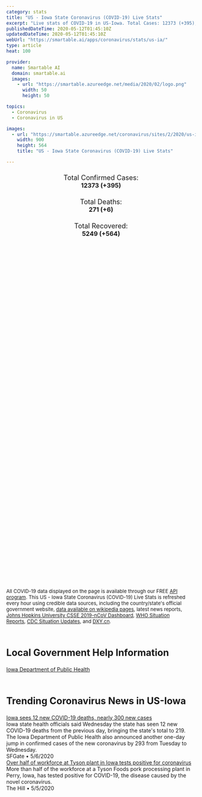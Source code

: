 ```yaml
---
category: stats
title: "US - Iowa State Coronavirus (COVID-19) Live Stats"
excerpt: "Live stats of COVID-19 in US-Iowa. Total Cases: 12373 (+395), Deaths: 271 (+6), Recoveries: 5249(+564)."
publishedDateTime: 2020-05-12T01:45:10Z
updatedDateTime: 2020-05-12T01:45:10Z
webUrl: "https://smartable.ai/apps/coronavirus/stats/us-ia/"
type: article
heat: 100

provider:
  name: Smartable AI
  domain: smartable.ai
  images:
    - url: "https://smartable.azureedge.net/media/2020/02/logo.png"
      width: 50
      height: 50

topics:
  - Coronavirus
  - Coronavirus in US

images:
  - url: "https://smartable.azureedge.net/coronavirus/sites/2/2020/us-ia.jpg"
    width: 900
    height: 564
    title: "US - Iowa State Coronavirus (COVID-19) Live Stats"

---
```

<div class="total-stats" style="text-align: center;">
    <h3>
	    <div style="font-size: 18px; font-weight: 400;">Total Confirmed Cases:</div>
	    12373 (<span class='red'>+395</span>)
    </h3>
    <h3>
	    <div style="font-size: 18px; font-weight: 400;">Total Deaths:</div>
	    271 (<span class='red'>+6</span>)
    </h3>
    <h3>
	    <div style="font-size: 18px; font-weight: 400;">Total Recovered:</div>
	    5249 (<span class='green'>+564</span>)
    </h3>
</div>

<script type="text/javascript" src="https://www.gstatic.com/charts/loader.js"></script>

<div id="time_series_chart" style="width: 100%; height: 400px;"></div>
<script type="text/javascript">
  google.charts.load('current', {'packages':['corechart']});
  google.charts.setOnLoadCallback(drawChart);
  function drawChart() {
    var data = google.visualization.arrayToDataTable([
      ['Date', 'Total Cases', 'Total Deaths', 'Total Recovered'],
      ['1/22/2020', 0, 0, 0],['1/23/2020', 0, 0, 0],['1/24/2020', 0, 0, 0],['1/25/2020', 0, 0, 0],['1/26/2020', 0, 0, 0],['1/27/2020', 0, 0, 0],['1/28/2020', 0, 0, 0],['1/29/2020', 0, 0, 0],['1/30/2020', 0, 0, 0],['1/31/2020', 0, 0, 0],['2/1/2020', 0, 0, 0],['2/2/2020', 0, 0, 0],['2/3/2020', 0, 0, 0],['2/4/2020', 0, 0, 0],['2/5/2020', 0, 0, 0],['2/6/2020', 0, 0, 0],['2/7/2020', 0, 0, 0],['2/8/2020', 0, 0, 0],['2/9/2020', 0, 0, 0],['2/10/2020', 0, 0, 0],['2/11/2020', 0, 0, 0],['2/12/2020', 0, 0, 0],['2/13/2020', 0, 0, 0],['2/14/2020', 0, 0, 0],['2/15/2020', 0, 0, 0],['2/16/2020', 0, 0, 0],['2/17/2020', 0, 0, 0],['2/18/2020', 0, 0, 0],['2/19/2020', 0, 0, 0],['2/20/2020', 0, 0, 0],['2/21/2020', 0, 0, 0],['2/22/2020', 0, 0, 0],['2/23/2020', 0, 0, 0],['2/24/2020', 0, 0, 0],['2/25/2020', 0, 0, 0],['2/26/2020', 0, 0, 0],['2/27/2020', 0, 0, 0],['2/28/2020', 0, 0, 0],['2/29/2020', 0, 0, 0],['3/1/2020', 0, 0, 0],['3/2/2020', 0, 0, 0],['3/3/2020', 0, 0, 0],['3/4/2020', 0, 0, 0],['3/5/2020', 0, 0, 0],['3/6/2020', 0, 0, 0],['3/7/2020', 0, 0, 0],['3/8/2020', 0, 0, 0],['3/9/2020', 3, 0, 0],['3/10/2020', 8, 0, 0],['3/11/2020', 13, 0, 0],['3/12/2020', 16, 0, 0],['3/13/2020', 17, 0, 0],['3/14/2020', 18, 0, 0],['3/15/2020', 22, 0, 0],['3/16/2020', 23, 0, 0],['3/17/2020', 29, 0, 0],['3/18/2020', 39, 0, 0],['3/19/2020', 45, 0, 0],['3/20/2020', 46, 0, 0],['3/21/2020', 70, 0, 0],['3/22/2020', 90, 0, 0],['3/23/2020', 105, 0, 0],['3/24/2020', 125, 1, 0],['3/25/2020', 146, 1, 0],['3/26/2020', 179, 1, 0],['3/27/2020', 235, 3, 0],['3/28/2020', 298, 3, 0],['3/29/2020', 336, 4, 0],['3/30/2020', 424, 6, 0],['3/31/2020', 497, 7, 0],['4/1/2020', 552, 9, 3],['4/2/2020', 614, 11, 3],['4/3/2020', 700, 11, 3],['4/4/2020', 788, 14, 3],['4/5/2020', 869, 22, 3],['4/6/2020', 946, 25, 3],['4/7/2020', 1048, 26, 89],['4/8/2020', 1145, 27, 89],['4/9/2020', 1270, 29, 476],['4/10/2020', 1388, 31, 506],['4/11/2020', 1510, 34, 585],['4/12/2020', 1587, 41, 674],['4/13/2020', 1710, 43, 674],['4/14/2020', 1902, 49, 674],['4/15/2020', 1998, 53, 908],['4/16/2020', 2144, 60, 987],['4/17/2020', 2336, 64, 1007],['4/18/2020', 2516, 74, 1095],['4/19/2020', 2905, 75, 1171],['4/20/2020', 3162, 79, 1171],['4/21/2020', 3644, 83, 1171],['4/22/2020', 3751, 90, 1171],['4/23/2020', 3927, 96, 1492],['4/24/2020', 4450, 107, 1492],['4/25/2020', 5093, 112, 1604],['4/26/2020', 5479, 118, 1604],['4/27/2020', 5873, 127, 2021],['4/28/2020', 6380, 136, 2164],['4/29/2020', 6843, 148, 2164],['4/30/2020', 7145, 162, 2697],['5/1/2020', 7875, 167, 2926],['5/2/2020', 8641, 175, 3156],['5/3/2020', 9169, 184, 3156],['5/4/2020', 9721, 188, 3486],['5/5/2020', 10125, 207, 3572],['5/6/2020', 10406, 219, 3803],['5/7/2020', 11064, 231, 3803],['5/8/2020', 11457, 243, 4685],['5/9/2020', 11688, 252, 4685],['5/10/2020', 11978, 265, 4685],['5/11/2020', 12373, 271, 5249],
    ]);
    var options = {
      curveType: 'none',
      chartArea: {'width': '80%', 'height': '80%'},
      legend: { position: 'top' },
      lineWidth: 5,
      colors: ['#f60109', '#444444', '#81B71F']
    };
    var chart = new google.visualization.LineChart(document.getElementById('time_series_chart'));
    chart.draw(data, options);
  }
</script>

<div id="geo_chart" style="width: 100%; height: 500px;"></div>
<script type="text/javascript">
  google.charts.load('current', {
    'packages':['geochart'],
    'mapsApiKey': 'AIzaSyDk1HhVhLaveyKrUhhHZ5YwzIpEcbdal6U'
  });
  google.charts.setOnLoadCallback(drawRegionsMap);
  function drawRegionsMap() {
    var data = google.visualization.arrayToDataTable([
      ['LATITUDE', 'LONGITUDE', 'DESCRIPTION', 'Total Cases', 'Total Deaths'],
      [41.29, -94.5601, "Adair", 3, 0],[43.2084, -91.296, "Allamakee", 111, 4],[40.8017, -92.8871, "Appanoose", 6, 3],[41.592, -94.8811, "Audubon", 10, 0],[41.9054, -92.1804, "Benton", 35, 1],[42.492, -92.3522, "Black Hawk", 1493, 23],[41.9669, -93.8176, "Boone", 34, 0],[42.6201, -91.7295, "Buchanan", 23, 0],[42.7518, -92.7957, "Butler", 12, 0],[42.1225, -94.7837, "Carroll", 6, 0],[41.7399, -90.9738, "Cedar", 42, 1],[42.9442, -93.3871, "Cerro Gordo", 15, 0],[42.9269, -91.3879, "Clayton", 23, 2],[41.8227, -90.5448, "Clinton", 56, 1],[42.0757, -95.1013, "Crawford", 176, 1],[41.5905, -94.1963, "Dallas", 676, 6],[40.86, -91.3146, "Des Moines", 39, 1],[43.3742, -95.1744, "Dickinson", 6, 0],[42.4477, -90.8448, "Dubuque", 191, 7],[42.8636, -91.8864, "Fayette", 24, 0],[41.8452, -94.307, "Guthrie", 33, 0],[43.1864, -93.6076, "Hancock", 3, 0],[42.2435, -93.0625, "Hardin", 12, 0],[41.8082, -96.0274, "Harrison", 17, 0],[40.9232, -91.401, "Henry", 43, 1],[41.7557, -92.1859, "Iowa", 27, 0],[42.3624, -90.5422, "Jackson", 7, 0],[41.7008, -93.0794, "Jasper", 238, 8],[41.6699, -91.5984, "Johnson", 551, 7],[42.1141, -91.0903, "Jones", 31, 0],[41.3651, -91.9533, "Keokuk", 7, 0],[43.0749, -94.0892, "Kossuth", 2, 0],[42.1494, -91.6209, "Linn", 827, 58],[41.2855, -92.5371, "Mahaska", 20, 1],[42.0067, -92.7749, "Marshall", 721, 3],[42.0208, -95.966, "Monona", 12, 0],[40.981, -95.1029, "Montgomery", 4, 0],[41.5898, -91.0271, "Muscatine", 488, 22],[40.6561, -95.2349, "Page", 10, 0],[41.6776, -93.7946, "Polk", 2238, 60],[41.3912, -95.4778, "Pottawattamie", 85, 2],[41.5833, -92.5274, "Poweshiek", 79, 5],[41.6915, -90.6746, "Scott", 280, 8],[41.7263, -95.4754, "Shelby", 19, 0],[42.9749, -96.3216, "Sioux", 84, 0],[42.1073, -93.6462, "Story", 58, 1],[41.9648, -92.5746, "Tama", 329, 13],[40.7324, -94.9005, "Taylor", 1, 0],[40.7011, -91.8005, "Van Buren", 8, 0],[40.9176, -92.2177, "Wapello", 218, 0],[41.3709, -93.3862, "Warren", 42, 0],[41.2139, -91.5367, "Washington", 159, 7],[42.3616, -94.2955, "Webster", 9, 0],[43.1014, -92.0463, "Winneshiek", 24, 0],[42.3975, -96.3516, "Woodbury", 1627, 8],[42.6593, -93.5012, "Wright", 6, 0],[43.4391, -92.784, "Mitchell", 3, 0],[43.0167, -95.0367, "Clay", 9, 0],[41.227, -93.9295, "Madison", 11, 1],[42.669, -92.3342, "Bremer", 58, 5],[42.4798, -91.5915, "Delaware", 10, 1],[41.0543, -92.0138, "Jefferson", 7, 0],[41.1772, -91.1881, "Louisa", 282, 3],[43.3093, -96.4351, "Lyon", 16, 0],[42.811, -96.2666, "Plymouth", 59, 0],[41.018, -95.7995, "Mills", 8, 0],[43.2459, -92.4393, "Howard", 13, 0],[42.4338, -92.9265, "Grundy", 17, 0],[40.7679, -91.5165, "Lee", 18, 0],[43.1814, -95.6553, "O'Brien", 15, 0],[41.0413, -93.9489, "Clarke", 6, 0],[42.3898, -93.728, "Hamilton", 10, 0],[41.2057, -92.8843, "Marion", 13, 0],[43.1173, -92.4155, "Chickasaw", 6, 0],[42.7578, -93.1041, "Franklin", 7, 0],[43.4711, -93.6168, "Winnebago", 3, 0],[42.033, -94.237, "Greene", 13, 0],[42.8916, -95.1488, "Buena Vista", 32, 0],[43.3534, -93.2106, "Worth", 2, 0],[43.2863, -95.6087, "Osceola", 19, 0],[40.948, -94.2192, "Union", 1, 0],[41.2343, -95.1392, "Cass", 1, 0],[42.5756, -95.7202, "Cherokee", 4, 0],[42.868, -94.184, "Humboldt", 7, 0],[43.34943, -94.6863782, "Emmet", 1, 0],[42.6918039, -94.645035, "Pocahontas", 3, 0],[40.6913838, -92.3813621, "Davis", 9, 0],[40.8146492, -93.8248241, "Decatur", 1, 0],[42.3785903, -94.645035, "Calhoun", 1, 0],[43.0615947, -92.8577105, "Floyd", 4, 1],[42.3573517, -95.1432068, "Sac", 2, 0],[40.6677356, -93.3388917, "Wayne", 1, 0],[41.0040981, -92.8577105, "Monroe", 4, 0],[43.1580878, -94.645035, "Palo Alto", 1, 0],[40.7400403, -95.6457951, "Fremont", 1, 0],
    ]);
    var options = {
      backgroundColor: {fill:'transparent',stroke:'#FFF' ,strokeWidth:0 }, 
      displayMode: 'markers',
      region: 'US-IA', 
      resolution: 'metros',
      colorAxis: {colors: ['#F27D81', '#f60109']},
      sizeAxis: {minSize:3,  maxSize:12},
    };
    var chart = new google.visualization.GeoChart(document.getElementById('geo_chart'));
    chart.draw(data, options);
  };
</script>

<div id="geo_table"></div>
<script type="text/javascript">
  google.charts.load('current', {'packages':['table']});
  google.charts.setOnLoadCallback(drawTable);
  function drawTable() {
    var data = new google.visualization.DataTable();
    data.addColumn('string', 'Location');
    data.addColumn('number', 'Total Cases');
    data.addColumn('number', 'New Cases');
    data.addColumn('number', 'Active Cases');
    data.addColumn('number', 'Total Deaths');
    data.addColumn('number', 'New Deaths');
    data.addColumn('number', 'Total Recovered');
    data.addRows([
      [{v:"Adair", f:"Adair"}, 3, 0, 3, 0, 0, 0],[{v:"Allamakee", f:"Allamakee"}, 111, 0, 107, 4, 0, 0],[{v:"Appanoose", f:"Appanoose"}, 6, 0, 3, 3, 0, 0],[{v:"Audubon", f:"Audubon"}, 10, 0, 10, 0, 0, 0],[{v:"Benton", f:"Benton"}, 35, 0, 34, 1, 0, 0],[{v:"Black Hawk", f:"Black Hawk"}, 1493, 0, 1470, 23, 0, 0],[{v:"Boone", f:"Boone"}, 34, 0, 34, 0, 0, 0],[{v:"Buchanan", f:"Buchanan"}, 23, 0, 23, 0, 0, 0],[{v:"Butler", f:"Butler"}, 12, 0, 12, 0, 0, 0],[{v:"Carroll", f:"Carroll"}, 6, 0, 6, 0, 0, 0],[{v:"Cedar", f:"Cedar"}, 42, 0, 41, 1, 0, 0],[{v:"Cerro Gordo", f:"Cerro Gordo"}, 15, 0, 15, 0, 0, 0],[{v:"Clayton", f:"Clayton"}, 23, 0, 21, 2, 0, 0],[{v:"Clinton", f:"Clinton"}, 56, 0, 55, 1, 0, 0],[{v:"Crawford", f:"Crawford"}, 176, 0, 175, 1, 0, 0],[{v:"Dallas", f:"Dallas"}, 676, 0, 670, 6, 0, 0],[{v:"Des Moines", f:"Des Moines"}, 39, 0, 38, 1, 0, 0],[{v:"Dickinson", f:"Dickinson"}, 6, 0, 6, 0, 0, 0],[{v:"Dubuque", f:"Dubuque"}, 191, 0, 184, 7, 0, 0],[{v:"Fayette", f:"Fayette"}, 24, 0, 24, 0, 0, 0],[{v:"Guthrie", f:"Guthrie"}, 33, 0, 33, 0, 0, 0],[{v:"Hancock", f:"Hancock"}, 3, 0, 3, 0, 0, 0],[{v:"Hardin", f:"Hardin"}, 12, 0, 12, 0, 0, 0],[{v:"Harrison", f:"Harrison"}, 17, 0, 17, 0, 0, 0],[{v:"Henry", f:"Henry"}, 43, 0, 42, 1, 0, 0],[{v:"Iowa", f:"Iowa"}, 27, 0, 27, 0, 0, 0],[{v:"Jackson", f:"Jackson"}, 7, 0, 7, 0, 0, 0],[{v:"Jasper", f:"Jasper"}, 238, 0, 230, 8, 0, 0],[{v:"Johnson", f:"Johnson"}, 551, 0, 544, 7, 0, 0],[{v:"Jones", f:"Jones"}, 31, 0, 31, 0, 0, 0],[{v:"Keokuk", f:"Keokuk"}, 7, 0, 7, 0, 0, 0],[{v:"Kossuth", f:"Kossuth"}, 2, 0, 2, 0, 0, 0],[{v:"Linn", f:"Linn"}, 827, 0, 769, 58, 0, 0],[{v:"Mahaska", f:"Mahaska"}, 20, 0, 19, 1, 0, 0],[{v:"Marshall", f:"Marshall"}, 721, 0, 718, 3, 0, 0],[{v:"Monona", f:"Monona"}, 12, 0, 12, 0, 0, 0],[{v:"Montgomery", f:"Montgomery"}, 4, 0, 4, 0, 0, 0],[{v:"Muscatine", f:"Muscatine"}, 488, 0, 466, 22, 0, 0],[{v:"Page", f:"Page"}, 10, 0, 10, 0, 0, 0],[{v:"Polk", f:"Polk"}, 2238, 0, 2178, 60, 0, 0],[{v:"Pottawattamie", f:"Pottawattamie"}, 85, 0, 83, 2, 0, 0],[{v:"Poweshiek", f:"Poweshiek"}, 79, 0, 74, 5, 0, 0],[{v:"Scott", f:"Scott"}, 280, 0, 272, 8, 0, 0],[{v:"Shelby", f:"Shelby"}, 19, 0, 19, 0, 0, 0],[{v:"Sioux", f:"Sioux"}, 84, 0, 84, 0, 0, 0],[{v:"Story", f:"Story"}, 58, 0, 57, 1, 0, 0],[{v:"Tama", f:"Tama"}, 329, 0, 316, 13, 0, 0],[{v:"Taylor", f:"Taylor"}, 1, 0, 1, 0, 0, 0],[{v:"Van Buren", f:"Van Buren"}, 8, 0, 8, 0, 0, 0],[{v:"Wapello", f:"Wapello"}, 218, 0, 218, 0, 0, 0],[{v:"Warren", f:"Warren"}, 42, 0, 42, 0, 0, 0],[{v:"Washington", f:"Washington"}, 159, 0, 152, 7, 0, 0],[{v:"Webster", f:"Webster"}, 9, 0, 9, 0, 0, 0],[{v:"Winneshiek", f:"Winneshiek"}, 24, 0, 24, 0, 0, 0],[{v:"Woodbury", f:"Woodbury"}, 1627, 0, 1616, 8, 0, 3],[{v:"Wright", f:"Wright"}, 6, 0, 6, 0, 0, 0],[{v:"Mitchell", f:"Mitchell"}, 3, 0, 3, 0, 0, 0],[{v:"Clay", f:"Clay"}, 9, 0, 9, 0, 0, 0],[{v:"Madison", f:"Madison"}, 11, 0, 10, 1, 0, 0],[{v:"Bremer", f:"Bremer"}, 58, 0, 53, 5, 0, 0],[{v:"Delaware", f:"Delaware"}, 10, 0, 9, 1, 0, 0],[{v:"Jefferson", f:"Jefferson"}, 7, 0, 7, 0, 0, 0],[{v:"Louisa", f:"Louisa"}, 282, 0, 279, 3, 0, 0],[{v:"Lyon", f:"Lyon"}, 16, 0, 16, 0, 0, 0],[{v:"Plymouth", f:"Plymouth"}, 59, 0, 59, 0, 0, 0],[{v:"Mills", f:"Mills"}, 8, 0, 8, 0, 0, 0],[{v:"Howard", f:"Howard"}, 13, 0, 13, 0, 0, 0],[{v:"Grundy", f:"Grundy"}, 17, 0, 17, 0, 0, 0],[{v:"Lee", f:"Lee"}, 18, 0, 18, 0, 0, 0],[{v:"O'Brien", f:"O'Brien"}, 15, 0, 15, 0, 0, 0],[{v:"Clarke", f:"Clarke"}, 6, 0, 6, 0, 0, 0],[{v:"Hamilton", f:"Hamilton"}, 10, 0, 10, 0, 0, 0],[{v:"Marion", f:"Marion"}, 13, 0, 13, 0, 0, 0],[{v:"Chickasaw", f:"Chickasaw"}, 6, 0, 6, 0, 0, 0],[{v:"Franklin", f:"Franklin"}, 7, 0, 7, 0, 0, 0],[{v:"Winnebago", f:"Winnebago"}, 3, 0, 3, 0, 0, 0],[{v:"Greene", f:"Greene"}, 13, 0, 13, 0, 0, 0],[{v:"Buena Vista", f:"Buena Vista"}, 32, 0, 32, 0, 0, 0],[{v:"Worth", f:"Worth"}, 2, 0, 2, 0, 0, 0],[{v:"Osceola", f:"Osceola"}, 19, 0, 19, 0, 0, 0],[{v:"Union", f:"Union"}, 1, 0, 1, 0, 0, 0],[{v:"Cass", f:"Cass"}, 1, 0, 1, 0, 0, 0],[{v:"Cherokee", f:"Cherokee"}, 4, 0, 4, 0, 0, 0],[{v:"Humboldt", f:"Humboldt"}, 7, 0, 7, 0, 0, 0],[{v:"Emmet", f:"Emmet"}, 1, 0, 1, 0, 0, 0],[{v:"Pocahontas", f:"Pocahontas"}, 3, 0, 3, 0, 0, 0],[{v:"Davis", f:"Davis"}, 9, 0, 9, 0, 0, 0],[{v:"Decatur", f:"Decatur"}, 1, 0, 1, 0, 0, 0],[{v:"Calhoun", f:"Calhoun"}, 1, 0, 1, 0, 0, 0],[{v:"Floyd", f:"Floyd"}, 4, 0, 3, 1, 0, 0],[{v:"Sac", f:"Sac"}, 2, 0, 2, 0, 0, 0],[{v:"Wayne", f:"Wayne"}, 1, 0, 1, 0, 0, 0],[{v:"Monroe", f:"Monroe"}, 4, 0, 4, 0, 0, 0],[{v:"Palo Alto", f:"Palo Alto"}, 1, 0, 1, 0, 0, 0],[{v:"Fremont", f:"Fremont"}, 1, 0, 1, 0, 0, 0],
    ]);
    data.setProperty(0, 0, 'style', 'min-width:100px');
    var table = new google.visualization.Table(document.getElementById('geo_table'));
    table.draw(data, {allowHtml: true, sortColumn: 2, sortAscending: false, width: '660px', height: '100%'});
  }
</script>

<span style="font-size: 13px">All COVID-19 data displayed on the page is available through our FREE <a href="https://developer.smartable.ai">API program</a>. This US - Iowa State Coronavirus (COVID-19) Live Stats is refreshed every hour using credible data sources, including the country/state's official government website, <a href="https://en.wikipedia.org/wiki/2019%E2%80%9320_coronavirus_pandemic" target="_blank">data available on wikipedia pages</a>, latest news reports, <a href="https://systems.jhu.edu/research/public-health/ncov/" target="_blank">Johns Hopkins University CSSE 2019-nCoV Dashboard</a>, <a href="https://www.who.int/emergencies/diseases/novel-coronavirus-2019/situation-reports" target="_blank">WHO Situation Reports</a>, <a href="https://www.cdc.gov/coronavirus/2019-ncov/index.html" target="_blank">CDC Situation Updates</a>, and <a href="https://ncov.dxy.cn/ncovh5/view/pneumonia" target="_blank">DXY.cn</a>.</span>

<h2 id="news" class="center" style="margin-top: 60px; font-size: 25px;">Local Government Help Information</h2>
<div class="info center">
<a href="https://idph.iowa.gov/Emerging-Health-Issues/Novel-Coronavirus" target="_blank">Iowa Department of Public Health</a>
</div>
<h2 id="news" class="center" style="margin-top: 60px; font-size: 25px;">Trending Coronavirus News in US-Iowa</h2>
<div class="row">
<div class="col-md-6 col-sm-12">
  <div class="content-card">
	<a href="https://www.sfgate.com/news/article/Iowa-sees-12-new-COVID-19-deaths-nearly-300-new-15251096.php"><div class="card-image" style="background-image: url(https://d29xw9s9x32j3w.cloudfront.net/players/library/placeholder.png)"></div></a>
	<div class="content">
		<div class="card-title"><a href="https://www.sfgate.com/news/article/Iowa-sees-12-new-COVID-19-deaths-nearly-300-new-15251096.php">Iowa sees 12 new COVID-19 deaths, nearly 300 new cases</a></div>
		<div class="card-excerpt">Iowa state health officials said Wednesday the state has seen 12 new COVID-19 deaths from the previous day, bringing the state's total to 219. The Iowa Department of Public Health also announced another one-day jump in confirmed cases of the new coronavirus by 293 from Tuesday to Wednesday.</div>
		<div class="card-meta">
			<span class="card-provider">SFGate</span> • <span class="card-date">5/6/2020</span>
		</div>
	</div>
  </div>
</div>
<div class="col-md-6 col-sm-12">
  <div class="content-card">
	<a href="https://thehill.com/homenews/state-watch/496303-more-than-half-of-workforce-at-tyson-plant-in-iowa-tests-positive-for"><div class="card-image" style="background-image: url(https://thehill.com/sites/default/files/article_images/tysonfoods08162016getty.jpg)"></div></a>
	<div class="content">
		<div class="card-title"><a href="https://thehill.com/homenews/state-watch/496303-more-than-half-of-workforce-at-tyson-plant-in-iowa-tests-positive-for">Over half of workforce at Tyson plant in Iowa tests positive for coronavirus</a></div>
		<div class="card-excerpt">More than half of the workforce at a Tyson Foods pork processing plant in Perry, Iowa, has tested positive for COVID-19, the disease caused by the novel coronavirus.</div>
		<div class="card-meta">
			<span class="card-provider">The Hill</span> • <span class="card-date">5/5/2020</span>
		</div>
	</div>
  </div>
</div>

</div>

